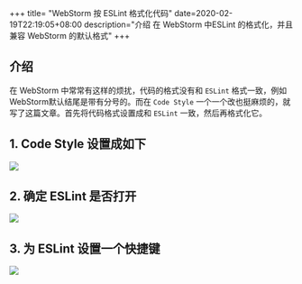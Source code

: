 +++
title= "WebStorm 按 ESLint 格式化代码"
date=2020-02-19T22:19:05+08:00
description="介绍 在 WebStorm 中ESLint 的格式化，并且兼容 WebStorm 的默认格式"
+++

## 介绍

在 WebStorm 中常常有这样的烦扰，代码的格式没有和 `ESLint` 格式一致，例如WebStorm默认结尾是带有分号的。而在 `Code Style` 一个一个改也挺麻烦的，就写了这篇文章。首先将代码格式设置成和 `ESLint` 一致，然后再格式化它。

## 1. Code Style 设置成如下

![](/images/WX20200220-083039@2x.png)

## 2. 确定 ESLint 是否打开

![](/images/WX20200220-083301@2x.png)

## 3. 为 ESLint 设置一个快捷键

![](/images/WX20200220-083549@2x.png)



